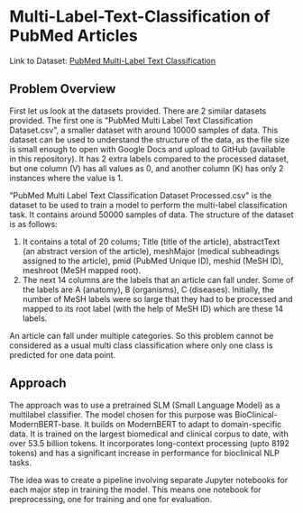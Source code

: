# Multi-Label-Text-Classification of PubMed Articles

Link to Dataset: [PubMed Multi-Label Text Classification](https://www.kaggle.com/datasets/owaiskhan9654/pubmed-multilabel-text-classification)

## Problem Overview
First let us look at the datasets provided. There are 2 similar datasets provided. The first one is "PubMed Multi Label Text Classification Dataset.csv", a smaller dataset with around 10000 samples of data. This dataset can be used to understand the structure of the data, as the file size is small enough to open with Google Docs and upload to GitHub (available in this repository). It has 2 extra labels compared to the processed dataset, but one column (V) has all values as 0, and another column (K) has only 2 instances where the value is 1.

"PubMed Multi Label Text Classification Dataset Processed.csv" is the dataset to be used to train a model to perform the multi-label classification task. It contains around 50000 samples of data. The structure of the dataset is as follows:
1. It contains a total of 20 colums; Title (title of the article), abstractText (an abstract version of the article), meshMajor (medical subheadings assigned to the article), pmid (PubMed Unique ID), meshid (MeSH ID), meshroot (MeSH mapped root).
2. The next 14 columns are the labels that an article can fall under. Some of the labels are A (anatomy), B (organisms), C (diseases). Initially, the number of MeSH labels were so large that they had to be processed and mapped to its root label (with the help of MeSH ID) which are these 14 labels.

An article can fall under multiple categories. So this problem cannot be considered as a usual multi class classification where only one class is predicted for one data point.

## Approach
The approach was to use a pretrained SLM (Small Language Model) as a multilabel classifier. The model chosen for this purpose was BioClinical-ModernBERT-base. It builds on ModernBERT to adapt to domain-specific data. It is trained on the largest biomedical and clinical corpus to date, with over 53.5 billion tokens. It incorporates long-context processing (upto 8192 tokens) and has a significant increase in performance for bioclinical NLP tasks.

The idea was to create a pipeline involving separate Jupyter notebooks for each major step in training the model. This means one notebook for preprocessing, one for training and one for evaluation.



